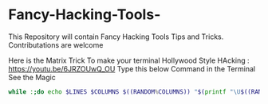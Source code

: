 # Fancy-Hacking-Tools-
This Repository will contain Fancy Hacking Tools Tips and Tricks. Contributations are welcome 

Here is the Matrix Trick To make your terminal Hollywood Style HAcking : https://youtu.be/6JRZOUwQ_OU
Type this below Command in the Terminal See the Magic
```bash
while :;do echo $LINES $COLUMNS $((RANDOM%COLUMNS)) "$(printf "\U$((RANDOM%500+1000))")";sleep 0.05;done|gawk '{a[$3]=0;for(x in a){o=a[x];a[x]=a[x]+1;c=int(rand()*5);if(c==0)col="\033[1;32m";else if(c==1)col="\033[0;32m";else if(c==2)col="\033[1;36m";else if(c==3)col="\033[1;31m";else col="\033[1;37m";printf "\033[%s;%sH%s%s",o,x,col,$4;printf "\033[%s;%sH\033[0m",a[x],x;if(a[x]>=$1)a[x]=0;}}'
```
